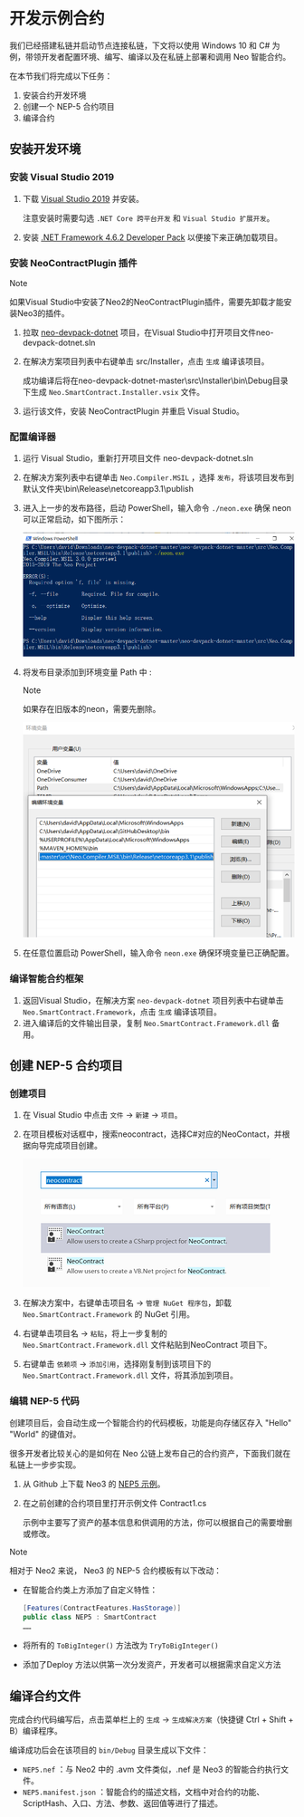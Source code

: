 # 开发示例合约

我们已经搭建私链并启动节点连接私链，下文将以使用 Windows 10 和 C# 为例，带领开发者配置环境、编写、编译以及在私链上部署和调用 Neo 智能合约。

在本节我们将完成以下任务：

1. 安装合约开发环境
2. 创建一个 NEP-5 合约项目
3. 编译合约

## 安装开发环境

### 安装 Visual Studio 2019

1. 下载 [Visual Studio 2019](https://www.visualstudio.com/products/visual-studio-community-vs) 并安装。

   注意安装时需要勾选 `.NET Core 跨平台开发` 和 `Visual Studio 扩展开发`。

2. 安装 [.NET Framework 4.6.2 Developer Pack](https://dotnet.microsoft.com/download/dotnet-framework/thank-you/net462-developer-pack-offline-installer) 以便接下来正确加载项目。

### 安装 NeoContractPlugin 插件

> [!Note]
>
> 如果Visual Studio中安装了Neo2的NeoContractPlugin插件，需要先卸载才能安装Neo3的插件。

1. 拉取 [neo-devpack-dotnet](https://github.com/neo-project/neo-devpack-dotnet) 项目，在Visual Studio中打开项目文件neo-devpack-dotnet.sln

2. 在解决方案项目列表中右键单击 src/Installer，点击 `生成` 编译该项目。

   成功编译后将在neo-devpack-dotnet-master\src\Installer\bin\Debug目录下生成 `Neo.SmartContract.Installer.vsix` 文件。

3. 运行该文件，安装 NeoContractPlugin 并重启 Visual Studio。

### 配置编译器

1. 运行 Visual Studio，重新打开项目文件 neo-devpack-dotnet.sln

2. 在解决方案列表中右键单击 `Neo.Compiler.MSIL` ，选择 `发布`，将该项目发布到默认文件夹\bin\Release\netcoreapp3.1\publish

3. 进入上一步的发布路径，启动 PowerShell，输入命令 `./neon.exe` 确保 neon 可以正常启动，如下图所示：

   ![neon](assets/neon.png)

4. 将发布目录添加到环境变量 Path 中 :

   > [!Note]
   >
   > 如果存在旧版本的neon，需要先删除。

   ![](assets/env.png)

5. 在任意位置启动 PowerShell，输入命令 `neon.exe` 确保环境变量已正确配置。

### 编译智能合约框架

1. 返回Visual Studio，在解决方案 `neo-devpack-dotnet` 项目列表中右键单击 `Neo.SmartContract.Framework`，点击 `生成` 编译该项目。
2. 进入编译后的文件输出目录，复制 `Neo.SmartContract.Framework.dll` 备用。

## 创建 NEP-5 合约项目

### 创建项目

1. 在 Visual Studio 中点击 `文件` -> `新建` -> `项目`。

2. 在项目模板对话框中，搜索neocontract，选择C#对应的NeoContact，并根据向导完成项目创建。

   ![neocontract](assets/neocontract.png)

3. 在解决方案中，右键单击项目名 -> `管理 NuGet 程序包`，卸载 `Neo.SmartContract.Framework` 的 NuGet 引用。

4. 右键单击项目名 -> `粘贴`，将上一步复制的 `Neo.SmartContract.Framework.dll` 文件粘贴到NeoContract 项目下。

5. 右键单击 `依赖项` -> `添加引用`，选择刚复制到该项目下的 `Neo.SmartContract.Framework.dll` 文件，将其添加到项目。

### 编辑 NEP-5 代码

创建项目后，会自动生成一个智能合约的代码模板，功能是向存储区存入 "Hello" "World" 的键值对。

很多开发者比较关心的是如何在 Neo 公链上发布自己的合约资产，下面我们就在私链上一步步实现。

1. 从 Github 上下载 Neo3 的 [NEP5 示例](https://github.com/neo-ngd/Neo3-Smart-Contract-Examples/blob/master/NEP5/Contract1.cs)。

2. 在之前创建的合约项目里打开示例文件 Contract1.cs

   示例中主要写了资产的基本信息和供调用的方法，你可以根据自己的需要增删或修改。

> [!Note]
>
> 相对于 Neo2 来说， Neo3 的 NEP-5 合约模板有以下改动：
>
> - 在智能合约类上方添加了自定义特性：
>
>   ```c#
>   [Features(ContractFeatures.HasStorage)]
>   public class NEP5 : SmartContract
>   ……
>   ```
>
> - 将所有的 `ToBigInteger()` 方法改为 `TryToBigInteger()`
>
> - 添加了Deploy 方法以供第一次分发资产，开发者可以根据需求自定义方法
>

## 编译合约文件

完成合约代码编写后，点击菜单栏上的 `生成` -> `生成解决方案`（快捷键 Ctrl + Shift + B）编译程序。

编译成功后会在该项目的 `bin/Debug` 目录生成以下文件：

- `NEP5.nef` ：与 Neo2 中的 .avm 文件类似，.nef 是 Neo3 的智能合约执行文件。
- `NEP5.manifest.json` ：智能合约的描述文档，文档中对合约的功能、ScriptHash、入口、方法、参数、返回值等进行了描述。
